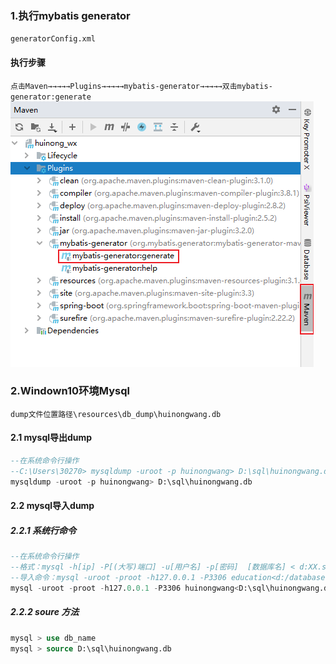 ### 1.执行mybatis generator
`generatorConfig.xml`
#### 执行步骤
`点击Maven→→→→→Plugins→→→→→mybatis-generator→→→→→双击mybatis-generator:generate`
![img.png](img.png)


### 2.Windown10环境Mysql
`dump文件位置路径\resources\db_dump\huinongwang.db`
#### 2.1 mysql导出dump
```sql
--在系统命令行操作
--C:\Users\30270> mysqldump -uroot -p huinongwang> D:\sql\huinongwang.db
mysqldump -uroot -p huinongwang> D:\sql\huinongwang.db
```
#### 2.2 mysql导入dump
##### 2.2.1 系统行命令
```sql
--在系统命令行操作
--格式：mysql -h[ip] -P[(大写)端口] -u[用户名] -p[密码]  [数据库名] < d:XX.sql(路径) 
--导入命令：mysql -uroot -proot -h127.0.0.1 -P3306 education<d:/database.sql
mysql -uroot -proot -h127.0.0.1 -P3306 huinongwang<D:\sql\huinongwang.db
```
##### 2.2.2 soure 方法
```sql
mysql > use db_name
mysql > source D:\sql\huinongwang.db
```